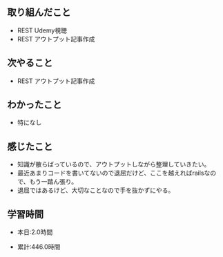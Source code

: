 ## 取り組んだこと
- REST Udemy視聴
- REST アウトプット記事作成


## 次やること
- REST アウトプット記事作成

  
## わかったこと
- 特になし


## 感じたこと
- 知識が散らばっているので、アウトプットしながら整理していきたい。
- 最近あまりコードを書いてないので退屈だけど、ここを越えればrailsなので、もう一踏ん張り。
- 退屈ではあるけど、大切なことなので手を抜かずにやる。

## 学習時間
- 本日:2.0時間

- 累計:446.0時間
